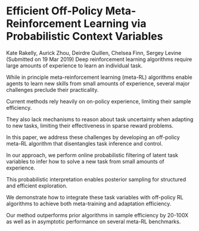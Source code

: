 # Efficient Off-Policy Meta-Reinforcement Learning via Probabilistic Context Variables
Kate Rakelly, Aurick Zhou, Deirdre Quillen, Chelsea Finn, Sergey Levine
(Submitted on 19 Mar 2019)
Deep reinforcement learning algorithms require large amounts of experience to learn an individual task. 

While in principle meta-reinforcement learning (meta-RL) algorithms enable agents to learn new skills from small amounts of experience, several major challenges preclude their practicality. 

Current methods rely heavily on on-policy experience, limiting their sample efficiency. 

They also lack mechanisms to reason about task uncertainty when adapting to new tasks, limiting their effectiveness in sparse reward problems. 

In this paper, we address these challenges by developing an off-policy meta-RL algorithm that disentangles task inference and control. 

In our approach, we perform online probabilistic filtering of latent task variables to infer how to solve a new task from small amounts of experience. 

This probabilistic interpretation enables posterior sampling for structured and efficient exploration. 

We demonstrate how to integrate these task variables with off-policy RL algorithms to achieve both meta-training and adaptation efficiency. 

Our method outperforms prior algorithms in sample efficiency by 20-100X as well as in asymptotic performance on several meta-RL benchmarks.
